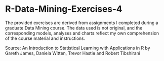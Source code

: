# R-Data-Mining-Exercises-4

The provided exercises are derived from assignments I completed during a graduate Data Mining course. The data used is not original, and the corresponding models, analyses and charts reflect my own comprehension of the course material and instructions.

Source: An Introduction to Statistical Learning with Applications in R by Gareth James, Daniela Witten, Trevor Hastie and Robert Tibshirani
